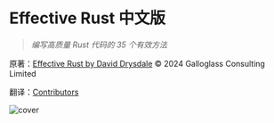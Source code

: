 # Effective Rust 中文版

> _编写高质量 Rust 代码的 35 个有效方法_

原著：[Effective Rust by David Drysdale](https://www.lurklurk.org/effective-rust/) © 2024 Galloglass Consulting Limited

翻译：[Contributors](https://github.com/yingang/effective-rust-cn/graphs/contributors)

![cover](./images/cover.png)
